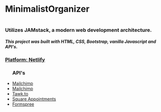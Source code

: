 # MinimalistOrganizer

<a href="www.minimalistorganizer.com"><img src="Group 20.png" alt=""></a>
  <h3>Utilizes JAMstack, a modern web development architecture.</h3>
    <h5>This project was built with HTML, CSS, Bootstrap, vanilla Javascript and API's.</h5>
    <a href="https://www.netlify.com/"><h3>Platform: <b>Netlify</b></h3></a>
    <ul><h3><b>API's</b></h3>
   <a href="https://www.minimalistorganizer.com/"><li>Mailchimp</li></a>
      <a href="https://mailchimp.com/"><li>Mailchimp</li></a>
      <a href="https://www.tawk.to/"><li>Tawk.to</li></a>
      <a href="https://squareup.com/us/en/appointments"><li>Square Appointments</li></a>
      <a href="https://formspree.io/"><li>Formspree</li></a> 
    </ul>
    
